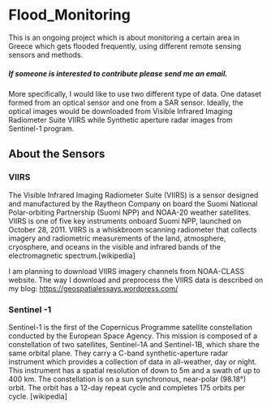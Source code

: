 # Flood_Monitoring
This is an ongoing project which is about monitoring a certain area in Greece which gets flooded frequently, using different remote sensing sensors and methods.

<h5>If someone is interested to contribute please send me an email.</h5>

More specifically, I would like to use two different type of data. One dataset formed from an optical sensor and one from a SAR sensor. Ideally, the optical images would be downloaded from Visible Infrared Imaging Radiometer Suite VIIRS while Synthetic aperture radar images from Sentinel-1 program.

## About the Sensors 

### VIIRS 
The Visible Infrared Imaging Radiometer Suite (VIIRS) is a sensor designed and manufactured by the Raytheon Company on board the Suomi National Polar-orbiting Partnership (Suomi NPP) and NOAA-20 weather satellites. VIIRS is one of five key instruments onboard Suomi NPP, launched on October 28, 2011. VIIRS is a whiskbroom scanning radiometer that collects imagery and radiometric measurements of the land, atmosphere, cryosphere, and oceans in the visible and infrared bands of the electromagnetic spectrum.[wikipedia]

I am planning to download VIIRS imagery channels from NOAA-CLASS website. The way I download and preprocess the VIIRS data is described on my blog: https://geospatialessays.wordpress.com/

### Sentinel -1

Sentinel-1 is the first of the Copernicus Programme satellite constellation conducted by the European Space Agency. This mission is composed of a constellation of two satellites, Sentinel-1A and Sentinel-1B, which share the same orbital plane. They carry a C-band synthetic-aperture radar instrument which provides a collection of data in all-weather, day or night. This instrument has a spatial resolution of down to 5m and a swath of up to 400 km. The constellation is on a sun synchronous, near-polar (98.18°) orbit. The orbit has a 12-day repeat cycle and completes 175 orbits per cycle. [wikipedia]